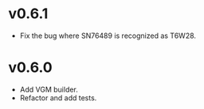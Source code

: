 # v0.6.1
- Fix the bug where SN76489 is recognized as T6W28.

# v0.6.0
- Add VGM builder.
- Refactor and add tests.